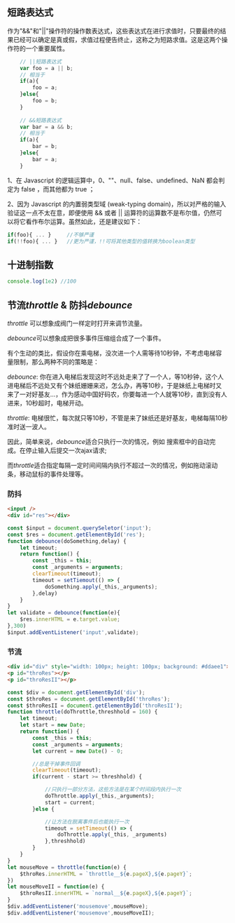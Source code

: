 ## 短路表达式
作为"&&"和"||"操作符的操作数表达式，这些表达式在进行求值时，只要最终的结果已经可以确定是真或假，求值过程便告终止，这称之为短路求值。这是这两个操作符的一个重要属性。

```javascript
    // ||短路表达式
    var foo = a || b;
    // 相当于
    if(a){
        foo = a;
    }else{
        foo = b;
    }
    
    // &&短路表达式
    var bar = a && b;
    // 相当于
    if(a){
        bar = b;
    }else{
        bar = a;
    }
```

1、在 Javascript 的逻辑运算中，0、""、null、false、undefined、NaN 都会判定为 false ，而其他都为 true ；

2、因为 Javascript 的内置弱类型域 (weak-typing domain)，所以对严格的输入验证这一点不太在意，即便使用 && 或者 || 运算符的运算数不是布尔值，仍然可以将它看作布尔运算。虽然如此，还是建议如下：

```javascript
if(foo){ ... }     //不够严谨
if(!!foo){ ... }   //更为严谨，!!可将其他类型的值转换为boolean类型
```

## 十进制指数
```javascript
console.log(1e2) //100
```

## 节流*throttle* & 防抖*debounce*
*throttle* 可以想象成阀门一样定时打开来调节流量。 

*debounce*可以想象成把很多事件压缩组合成了一个事件。

有个生动的类比，假设你在乘电梯，没次进一个人需等待10秒钟，不考虑电梯容量限制，那么两种不同的策略是：

*debounce*: 你在进入电梯后发现这时不远处走来了了一个人，等10秒钟，这个人进电梯后不远处又有个妹纸姗姗来迟，怎么办，再等10秒，于是妹纸上电梯时又来了一对好基友...，作为感动中国好码农，你要每进一个人就等10秒，直到没有人进来，10秒超时，电梯开动。

*throttle*: 电梯很忙，每次就只等10秒，不管是来了妹纸还是好基友，电梯每隔10秒准时送一波人。

因此，简单来说，*debounce*适合只执行一次的情况，例如 搜索框中的自动完成。在停止输入后提交一次ajax请求;

而*throttle*适合指定每隔一定时间间隔内执行不超过一次的情况，例如拖动滚动条，移动鼠标的事件处理等。

### 防抖
```html
<input />
<div id="res"></div>
```
```javascript
const $input = document.querySeletor('input');
const $res = document.getElementById('res');
function debounce(doSomething,delay) {
    let timeout;
    return function() {
        const _this = this;
        const _arguments = arguments;
        clearTimeout(timeout);
        timeout = setTiemout(() => {
            doSomething.apply(_this,_arguments);
        },delay)
    }
}
let validate = debounce(function(e){
    $res.innerHTML = e.target.value;
},300)
$input.addEventListener('input',validate);

```

### 节流
```html
<div id="div" style="width: 100px; height: 100px; background: #ddaee1"></div>
<p id="throRes"></p>
<p id="throResII"></p>
```
```javascript
const $div = document.getElementById('div');
const $throRes = document.getElementById('throRes');
const $throResII = document.getElementById('throResII');
function throttle(doThrottle,threshhold = 160) {
    let timeout;
    let start = new Date;
    return function() {
        const _this = this;
        const _arguments = arguments;
        let current = new Date() - 0;

        //总是干掉事件回调
        clearTimeout(timeout);
        if(current - start >= threshhold) {

            //只执行一部分方法，这些方法是在某个时间段内执行一次
            doThrottle.apply(_this,_arguments);
            start = current;
        }else {

            //让方法在脱离事件后也能执行一次
            timeout = setTimeout(() => {
                doThrottle.apply(_this, _arguments)
            },threshhold)
        }
    }
}
let mouseMove = throttle(function(e) {
    $throRes.innerHTML = `throttle__${e.pageX},${e.pageY}`;
})
let mouseMoveII = function(e) {
    $throResII.innerHTML = `normal__${e.pageX},${e.pageY}`;
}
$div.addEventListener('mousemove',mouseMove);
$div.addEventListener('mousemove',mouseMoveII);
```
